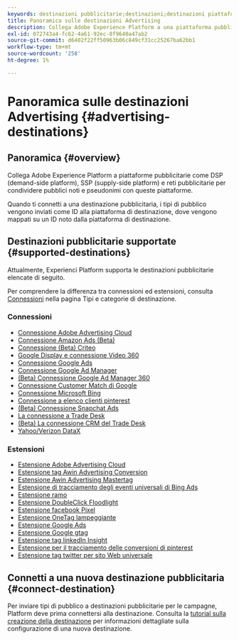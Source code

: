 ```yaml
---
keywords: destinazioni pubblicitarie;destinazioni;destinazioni piattaforma pubblicitaria;advertising destinations;destinations;platform destinations
title: Panoramica sulle destinazioni Advertising
description: Collega Adobe Experience Platform a una piattaforma pubblicitaria di terze parti (ad esempio DSP, ad network, SSP) e condividi tipi di pubblico pseudonimi su tali piattaforme.
exl-id: 072743a4-fc62-4a61-92ec-8f9640a47ab2
source-git-commit: d6402f22ff50963b06c849cf31cc25267ba62bb1
workflow-type: tm+mt
source-wordcount: '258'
ht-degree: 1%

---
```


# Panoramica sulle destinazioni Advertising {#advertising-destinations}

## Panoramica {#overview}

Collega Adobe Experience Platform a piattaforme pubblicitarie come DSP (demand-side platform), SSP (supply-side platform) e reti pubblicitarie per condividere pubblici noti e pseudonimi con queste piattaforme.

Quando ti connetti a una destinazione pubblicitaria, i tipi di pubblico vengono inviati come ID alla piattaforma di destinazione, dove vengono mappati su un ID noto dalla piattaforma di destinazione.

## Destinazioni pubblicitarie supportate {#supported-destinations}

Attualmente, Experienci Platform supporta le destinazioni pubblicitarie elencate di seguito.

Per comprendere la differenza tra connessioni ed estensioni, consulta [Connessioni](../../destination-types.md#connections) nella pagina Tipi e categorie di destinazione.

### Connessioni

* [Connessione Adobe Advertising Cloud](adobe-advertising-cloud-connection.md)
* [Connessione Amazon Ads (Beta)](amazon-ads.md)
* [Connessione (Beta) Criteo](criteo.md)
* [Google Display e connessione Video 360](google-dv360.md)
* [Connessione Google Ads](google-ads-destination.md)
* [Connessione Google Ad Manager](google-ad-manager.md)
* [(Beta) Connessione Google Ad Manager 360](google-ad-manager-360-connection.md)
* [Connessione Customer Match di Google](google-customer-match.md)
* [Connessione Microsoft Bing](bing.md)
* [Connessione a elenco clienti pinterest](pinterest.md)
* [(Beta) Connessione Snapchat Ads](snap-inc.md)
* [La connessione a Trade Desk](tradedesk.md)
* [(Beta) La connessione CRM del Trade Desk](tradedesk-emails.md)
* [Yahoo/Verizon DataX](datax.md)

### Estensioni

* [Estensione Adobe Advertising Cloud](adobe-advertising-cloud.md)
* [Estensione tag Awin Advertising Conversion](awin-conversiontag.md)
* [Estensione Awin Advertising Mastertag](awin-mastertag.md)
* [Estensione di tracciamento degli eventi universali di Bing Ads](bing-ads.md)
* [Estensione ramo](branch.md)
* [Estensione DoubleClick Floodlight](doubleclick-floodlight.md)
* [Estensione facebook Pixel](facebook-pixel.md)
* [Estensione OneTag lampeggiante](flashtalking.md)
* [Estensione Google Ads](google-ads-extension.md)
* [Estensione Google gtag](gtag-advertising.md)
* [Estensione tag linkedIn Insight](linkedin.md)
* [Estensione per il tracciamento delle conversioni di pinterest](pinterest-extension.md)
* [Estensione tag twitter per sito Web universale](twitter-uwt.md)

## Connetti a una nuova destinazione pubblicitaria {#connect-destination}

Per inviare tipi di pubblico a destinazioni pubblicitarie per le campagne, Platform deve prima connettersi alla destinazione. Consulta la [tutorial sulla creazione della destinazione](../../ui/connect-destination.md) per informazioni dettagliate sulla configurazione di una nuova destinazione.
